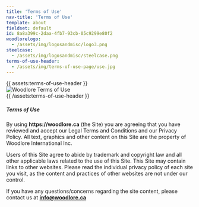 ```yaml
---
title: 'Terms of Use'
nav-title: 'Terms of Use'
template: about
fieldset: default
id: 8a8a399c-2daa-4fb7-93cb-05c9299e80f2
woodlorelogo:
  - /assets/img/logosandmisc/logo3.png
steelcase:
  - /assets/img/logosandmisc/steelcase.png
terms-of-use-header:
  - /assets/img/terms-of-use-page/use.jpg
---
```

<div class="block">
    <div class="row">
        {{ assets:terms-of-use-header }}
            <div class="col">
                <img src="{{ glide:url fm="jpg" }}" class="large-image" alt="Woodlore Terms of Use">
            </div>
        {{ /assets:terms-of-use-header }}
    </div>
</div>
<div class="block">
    <h5 class="orange bold">Terms of Use</h5>
    <p>By using <strong>https://woodlore.ca</strong> (the Site) you are agreeing that you have reviewed and accept our Legal Terms and Conditions and our Privacy Policy. All text, graphics and other content on this Site are the property of Woodlore International Inc.</p>
    <p>Users of this Site agree to abide by trademark and copyright law and all other applicable laws related to the use of this Site. This Site may contain links to other websites. Please read the individual privacy policy of each site you visit, as the content and practices of other websites are not under our control.</p>
    <p>If you have any questions/concerns regarding the site content, please contact us at <a href="mailto:info@woodlore.ca"><strong class="dgreen">info@woodlore.ca</a></strong></p>
</div>
